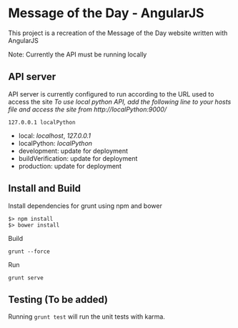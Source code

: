 # Message of the Day - AngularJS

This project is a recreation of the Message of the Day website written with AngularJS

Note: Currently the API must be running locally

## API server
API server is currently configured to run according to the URL used to access the site
*To use local python API, add the following line to your hosts file and access the site from http://localPython:9000/*
```
127.0.0.1 localPython
```

- local: _localhost_, _127.0.0.1_
- localPython: _localPython_
- development: update for deployment
- buildVerification: update for deployment
- production: update for deployment

## Install and Build
Install dependencies for grunt using npm and bower
```
$> npm install
$> bower install
```

Build
```
grunt --force
```

Run
```
grunt serve
```

## Testing (To be added)
Running `grunt test` will run the unit tests with karma.
